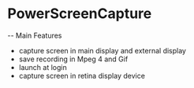 # PowerScreenCapture
-- Main Features
 * capture screen in main display and external display
 * save recording in Mpeg 4 and Gif
 * launch at login
 * capture screen in retina display device
